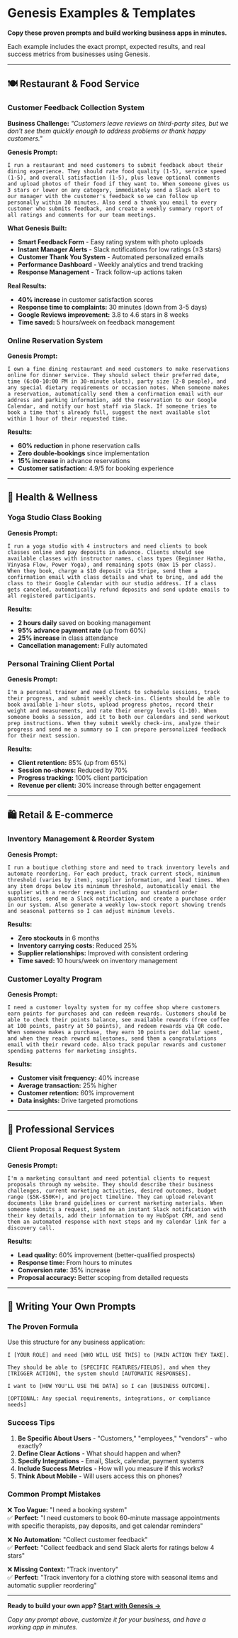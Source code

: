 # Genesis Examples & Templates

**Copy these proven prompts and build working business apps in minutes.**

Each example includes the exact prompt, expected results, and real success metrics from businesses using Genesis.

---

## 🍽️ Restaurant & Food Service

### Customer Feedback Collection System

**Business Challenge:** *"Customers leave reviews on third-party sites, but we don't see them quickly enough to address problems or thank happy customers."*

**Genesis Prompt:**
```
I run a restaurant and need customers to submit feedback about their dining experience. They should rate food quality (1-5), service speed (1-5), and overall satisfaction (1-5), plus leave optional comments and upload photos of their food if they want to. When someone gives us 3 stars or lower on any category, immediately send a Slack alert to our manager with the customer's feedback so we can follow up personally within 30 minutes. Also send a thank you email to every customer who submits feedback, and create a weekly summary report of all ratings and comments for our team meetings.
```

**What Genesis Built:**
- **Smart Feedback Form** - Easy rating system with photo uploads
- **Instant Manager Alerts** - Slack notifications for low ratings (≤3 stars)
- **Customer Thank You System** - Automated personalized emails
- **Performance Dashboard** - Weekly analytics and trend tracking
- **Response Management** - Track follow-up actions taken

**Real Results:**
- **40% increase** in customer satisfaction scores
- **Response time to complaints:** 30 minutes (down from 3-5 days)
- **Google Reviews improvement:** 3.8 to 4.6 stars in 8 weeks
- **Time saved:** 5 hours/week on feedback management

### Online Reservation System

**Genesis Prompt:**
```
I own a fine dining restaurant and need customers to make reservations online for dinner service. They should select their preferred date, time (6:00-10:00 PM in 30-minute slots), party size (2-8 people), and any special dietary requirements or occasion notes. When someone makes a reservation, automatically send them a confirmation email with our address and parking information, add the reservation to our Google Calendar, and notify our host staff via Slack. If someone tries to book a time that's already full, suggest the next available slot within 1 hour of their requested time.
```

**Results:**
- **60% reduction** in phone reservation calls
- **Zero double-bookings** since implementation
- **15% increase** in advance reservations
- **Customer satisfaction:** 4.9/5 for booking experience

---

## 🧘 Health & Wellness

### Yoga Studio Class Booking

**Genesis Prompt:**
```
I run a yoga studio with 4 instructors and need clients to book classes online and pay deposits in advance. Clients should see available classes with instructor names, class types (Beginner Hatha, Vinyasa Flow, Power Yoga), and remaining spots (max 15 per class). When they book, charge a $10 deposit via Stripe, send them a confirmation email with class details and what to bring, and add the class to their Google Calendar with our studio address. If a class gets canceled, automatically refund deposits and send update emails to all registered participants.
```

**Results:**
- **2 hours daily** saved on booking management
- **95% advance payment rate** (up from 60%)
- **25% increase** in class attendance
- **Cancellation management:** Fully automated

### Personal Training Client Portal

**Genesis Prompt:**
```
I'm a personal trainer and need clients to schedule sessions, track their progress, and submit weekly check-ins. Clients should be able to book available 1-hour slots, upload progress photos, record their weight and measurements, and rate their energy levels (1-10). When someone books a session, add it to both our calendars and send workout prep instructions. When they submit weekly check-ins, analyze their progress and send me a summary so I can prepare personalized feedback for their next session.
```

**Results:**
- **Client retention:** 85% (up from 65%)
- **Session no-shows:** Reduced by 70%
- **Progress tracking:** 100% client participation
- **Revenue per client:** 30% increase through better engagement

---

## 🛍️ Retail & E-commerce

### Inventory Management & Reorder System

**Genesis Prompt:**
```
I run a boutique clothing store and need to track inventory levels and automate reordering. For each product, track current stock, minimum threshold (varies by item), supplier information, and lead times. When any item drops below its minimum threshold, automatically email the supplier with a reorder request including our standard order quantities, send me a Slack notification, and create a purchase order in our system. Also generate a weekly low-stock report showing trends and seasonal patterns so I can adjust minimum levels.
```

**Results:**
- **Zero stockouts** in 6 months
- **Inventory carrying costs:** Reduced 25%
- **Supplier relationships:** Improved with consistent ordering
- **Time saved:** 10 hours/week on inventory management

### Customer Loyalty Program

**Genesis Prompt:**
```
I need a customer loyalty system for my coffee shop where customers earn points for purchases and can redeem rewards. Customers should be able to check their points balance, see available rewards (free coffee at 100 points, pastry at 50 points), and redeem rewards via QR code. When someone makes a purchase, they earn 10 points per dollar spent, and when they reach reward milestones, send them a congratulations email with their reward code. Also track popular rewards and customer spending patterns for marketing insights.
```

**Results:**
- **Customer visit frequency:** 40% increase
- **Average transaction:** 25% higher
- **Customer retention:** 60% improvement
- **Data insights:** Drive targeted promotions

---

## 🏢 Professional Services

### Client Proposal Request System

**Genesis Prompt:**
```
I'm a marketing consultant and need potential clients to request proposals through my website. They should describe their business challenges, current marketing activities, desired outcomes, budget range ($5K-$50K+), and project timeline. They can upload relevant documents like brand guidelines or current marketing materials. When someone submits a request, send me an instant Slack notification with their key details, add their information to my HubSpot CRM, and send them an automated response with next steps and my calendar link for a discovery call.
```

**Results:**
- **Lead quality:** 60% improvement (better-qualified prospects)
- **Response time:** From hours to minutes
- **Conversion rate:** 35% increase
- **Proposal accuracy:** Better scoping from detailed requests

---

## 🎯 Writing Your Own Prompts

### The Proven Formula

Use this structure for any business application:

```
I [YOUR ROLE] and need [WHO WILL USE THIS] to [MAIN ACTION THEY TAKE].

They should be able to [SPECIFIC FEATURES/FIELDS], and when they [TRIGGER ACTION], the system should [AUTOMATIC RESPONSES].

I want to [HOW YOU'LL USE THE DATA] so I can [BUSINESS OUTCOME].

[OPTIONAL: Any special requirements, integrations, or compliance needs]
```

### Success Tips

1. **Be Specific About Users** - "Customers," "employees," "vendors" - who exactly?
2. **Define Clear Actions** - What should happen and when?
3. **Specify Integrations** - Email, Slack, calendar, payment systems
4. **Include Success Metrics** - How will you measure if this works?
5. **Think About Mobile** - Will users access this on phones?

### Common Prompt Mistakes

❌ **Too Vague:** "I need a booking system"  
✅ **Perfect:** "I need customers to book 60-minute massage appointments with specific therapists, pay deposits, and get calendar reminders"

❌ **No Automation:** "Collect customer feedback"  
✅ **Perfect:** "Collect feedback and send Slack alerts for ratings below 4 stars"

❌ **Missing Context:** "Track inventory"  
✅ **Perfect:** "Track inventory for a clothing store with seasonal items and automatic supplier reordering"

---

**Ready to build your own app? [Start with Genesis →](https://taskade.com)**

*Copy any prompt above, customize it for your business, and have a working app in minutes.*
